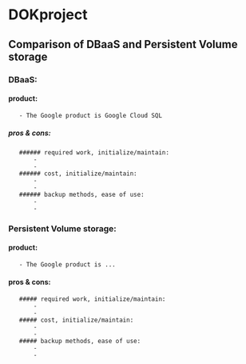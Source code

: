 # DOKproject

## Comparison of DBaaS and Persistent Volume storage

### DBaaS:
   #### product:
       - The Google product is Google Cloud SQL
   ##### pros & cons:
       ###### required work, initialize/maintain: 
           -  
           - 
       ###### cost, initialize/maintain:
           -
           -
       ###### backup methods, ease of use:
           -
           -
 ### Persistent Volume storage:
   #### product:
       - The Google product is ...
   #### pros & cons:
       ##### required work, initialize/maintain: 
           - 
           - 
       ##### cost, initialize/maintain:
           -
           -
       ##### backup methods, ease of use:
           -
           -

